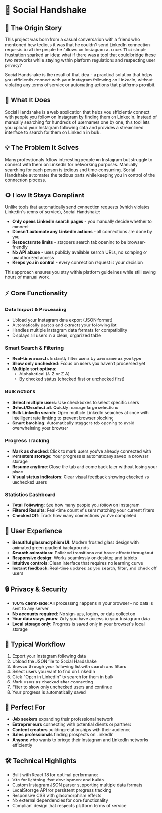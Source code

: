 # 🤝 Social Handshake

## 💭 The Origin Story

This project was born from a casual conversation with a friend who mentioned how tedious it was that he couldn't send LinkedIn connection requests to all the people he follows on Instagram at once. That simple frustration sparked an idea: what if there was a tool that could bridge these two networks while staying within platform regulations and respecting user privacy?

Social Handshake is the result of that idea - a practical solution that helps you efficiently connect with your Instagram following on LinkedIn, without violating any terms of service or automating actions that platforms prohibit.

## 🎯 What It Does

Social Handshake is a web application that helps you efficiently connect with people you follow on Instagram by finding them on LinkedIn. Instead of manually searching for hundreds of usernames one by one, this tool lets you upload your Instagram following data and provides a streamlined interface to search for them on LinkedIn in bulk.

## 💡 The Problem It Solves

Many professionals follow interesting people on Instagram but struggle to connect with them on LinkedIn for networking purposes. Manually searching for each person is tedious and time-consuming. Social Handshake automates the tedious parts while keeping you in control of the connection process.

## ⚙️ How It Stays Compliant

Unlike tools that automatically send connection requests (which violates LinkedIn's terms of service), Social Handshake:
- **Only opens LinkedIn search pages** - you manually decide whether to connect
- **Doesn't automate any LinkedIn actions** - all connections are done by you
- **Respects rate limits** - staggers search tab opening to be browser-friendly
- **No API abuse** - uses publicly available search URLs, no scraping or unauthorized access
- **Keeps you in control** - every connection request is your decision

This approach ensures you stay within platform guidelines while still saving hours of manual work.

## ⚡ Core Functionality

### Data Import & Processing
- Upload your Instagram data export (JSON format)
- Automatically parses and extracts your following list
- Handles multiple Instagram data formats for compatibility
- Displays all users in a clean, organized table

### Smart Search & Filtering
- **Real-time search**: Instantly filter users by username as you type
- **Show only unchecked**: Focus on users you haven't processed yet
- **Multiple sort options**: 
  - Alphabetical (A-Z or Z-A)
  - By checked status (checked first or unchecked first)

### Bulk Actions
- **Select multiple users**: Use checkboxes to select specific users
- **Select/Deselect all**: Quickly manage large selections
- **Bulk LinkedIn search**: Open multiple LinkedIn searches at once with intelligent rate limiting to prevent browser blocking
- **Smart batching**: Automatically staggers tab opening to avoid overwhelming your browser

### Progress Tracking
- **Mark as checked**: Click to mark users you've already connected with
- **Persistent storage**: Your progress is automatically saved in browser storage
- **Resume anytime**: Close the tab and come back later without losing your place
- **Visual status indicators**: Clear visual feedback showing checked vs unchecked users

### Statistics Dashboard
- **Total Following**: See how many people you follow on Instagram
- **Filtered Results**: Real-time count of users matching your current filters
- **Checked Off**: Track how many connections you've completed

## 🎨 User Experience

- **Beautiful glassmorphism UI**: Modern frosted glass design with animated green gradient backgrounds
- **Smooth animations**: Polished transitions and hover effects throughout
- **Responsive design**: Works seamlessly on desktop and tablets
- **Intuitive controls**: Clean interface that requires no learning curve
- **Instant feedback**: Real-time updates as you search, filter, and check off users

## 🔒 Privacy & Security

- **100% client-side**: All processing happens in your browser - no data is sent to any server
- **No accounts required**: No sign-ups, logins, or data collection
- **Your data stays yours**: Only you have access to your Instagram data
- **Local storage only**: Progress is saved only in your browser's local storage

## 🚀 Typical Workflow

1. Export your Instagram following data
2. Upload the JSON file to Social Handshake
3. Browse through your following list with search and filters
4. Select users you want to find on LinkedIn
5. Click "Open in LinkedIn" to search for them in bulk
6. Mark users as checked after connecting
7. Filter to show only unchecked users and continue
8. Your progress is automatically saved

## 🎯 Perfect For

- **Job seekers** expanding their professional network
- **Entrepreneurs** connecting with potential clients or partners
- **Content creators** building relationships with their audience
- **Sales professionals** finding prospects on LinkedIn
- **Anyone** who wants to bridge their Instagram and LinkedIn networks efficiently

## 🛠️ Technical Highlights

- Built with React 18 for optimal performance
- Vite for lightning-fast development and builds
- Custom Instagram JSON parser supporting multiple data formats
- LocalStorage API for persistent progress tracking
- Responsive CSS with glassmorphism effects
- No external dependencies for core functionality
- Compliant design that respects platform terms of service